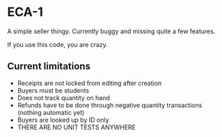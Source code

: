 ECA-1
=====

A simple seller thingy. Currently buggy and missing quite a few features.

If you use this code, you are crazy.

Current limitations
-------------------

- Receipts are not locked from editing after creation
- Buyers must be students
- Does not track quantity on hand
- Refunds have to be done through negative quantity transactions (nothing automatic yet)
- Buyers are looked up by ID only
- THERE ARE NO UNIT TESTS ANYWHERE
